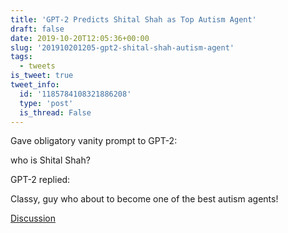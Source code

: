 ```yaml
---
title: 'GPT-2 Predicts Shital Shah as Top Autism Agent'
draft: false
date: 2019-10-20T12:05:36+00:00
slug: '201910201205-gpt2-shital-shah-autism-agent'
tags:
  - tweets
is_tweet: true
tweet_info:
  id: '1185784108321886208'
  type: 'post'
  is_thread: False
---
```




Gave obligatory vanity prompt to GPT-2:

who is Shital Shah?

GPT-2 replied:

Classy, guy who about to become one of the best autism agents!

[Discussion](https://x.com/sytelus/status/1185784108321886208)
